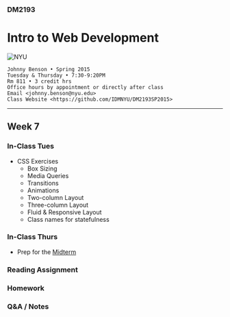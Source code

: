### DM2193

# Intro to Web Development

![NYU](https://cloud.githubusercontent.com/assets/238022/5893409/ba1adc36-a4b0-11e4-99e3-a267b37fc726.png)

    Johnny Benson • Spring 2015
    Tuesday & Thursday • 7:30-9:20PM
    Rm 811 • 3 credit hrs
    Office hours by appointment or directly after class
    Email <johnny.benson@nyu.edu>
    Class Website <https://github.com/IDMNYU/DM2193SP2015>

---

## Week 7

### In-Class Tues

* CSS Exercises
  * Box Sizing
  * Media Queries
  * Transitions
  * Animations
  * Two-column Layout
  * Three-column Layout
  * Fluid & Responsive Layout
  * Class names for statefulness

### In-Class Thurs

* Prep for the [Midterm](./midterm_README.md)


### Reading Assignment

### Homework

### Q&A / Notes
